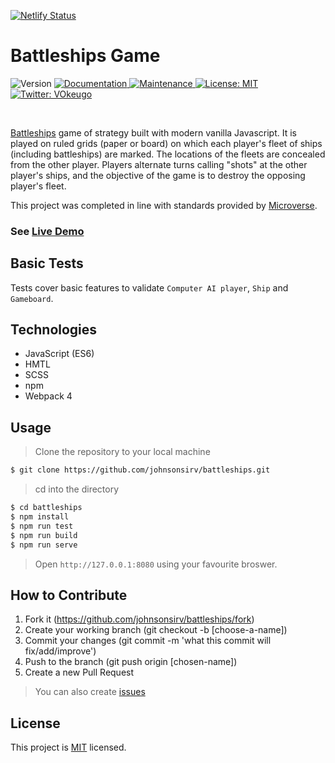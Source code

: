 [![Netlify Status](https://api.netlify.com/api/v1/badges/c9424649-60c1-4860-aeb2-a1dfede32144/deploy-status)](https://app.netlify.com/sites/battleships-game-js/deploys)

<h1>Battleships Game</h1>
<p>
  <img alt="Version" src="https://img.shields.io/badge/version-1.0.0-blue.svg?cacheSeconds=2592000" />
  <a href="https://github.com/johnsonsirv/battleships#readme" target="_blank">
    <img alt="Documentation" src="https://img.shields.io/badge/documentation-yes-brightgreen.svg" />
  </a>
  <a href="https://github.com/johnsonsirv/battleships/graphs/commit-activity" target="_blank">
    <img alt="Maintenance" src="https://img.shields.io/badge/Maintained%3F-yes-green.svg" />
  </a>
  <a href="https://github.com/johnsonsirv/battleships/blob/master/LICENSE" target="_blank">
    <img alt="License: MIT" src="https://img.shields.io/github/license/johnsonsirv/battleships" />
  </a>
  <a href="https://twitter.com/VOkeugo" target="_blank">
    <img alt="Twitter: VOkeugo" src="https://img.shields.io/twitter/follow/vokeugo.svg?style=social" />
  </a>
</p>

<br>

[Battleships](http://en.battleship-game.org/) game of strategy built with modern vanilla Javascript. It is played on ruled grids (paper or board) on which each player's fleet of ships (including battleships) are marked. The locations of the fleets are concealed from the other player. Players alternate turns calling "shots" at the other player's ships, and the objective of the game is to destroy the opposing player's fleet. 

This project was completed in line with standards provided by [Microverse](https://www.microverse.org/ "The Global School for Remote Software Developers!").

### See [Live Demo]()

## Basic Tests
Tests cover basic features to validate ``Computer AI player``, ``Ship`` and ``Gameboard``.

## Technologies

- JavaScript (ES6)
- HMTL
- SCSS
- npm
- Webpack 4


## Usage

> Clone the repository to your local machine

```sh
$ git clone https://github.com/johnsonsirv/battleships.git
```

> cd into the directory

```sh
$ cd battleships
$ npm install
$ npm run test
$ npm run build
$ npm run serve
```

> Open `http://127.0.0.1:8080` using your favourite broswer.

## How to Contribute

1. Fork it (https://github.com/johnsonsirv/battleships/fork)
2. Create your working branch (git checkout -b [choose-a-name])
3. Commit your changes (git commit -m 'what this commit will fix/add/improve')
4. Push to the branch (git push origin [chosen-name])
5. Create a new Pull Request
> You can also create [issues](https://github.com/battleships/todo-list/issues)

## License

This project is [MIT](https://github.com/johnsonsirv/battleships/blob/master/LICENSE) licensed.
